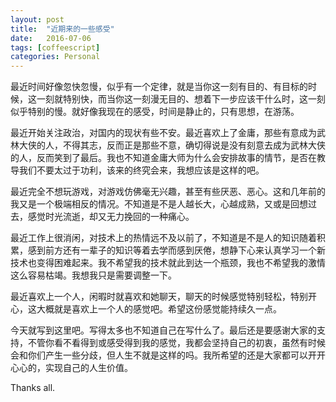 ```yaml
---
layout: post
title:  "近期来的一些感受"
date:   2016-07-06
tags: [coffeescript]
categories: Personal
---
```


最近时间好像忽快忽慢，似乎有一个定律，就是当你这一刻有目的、有目标的时候，这一刻就特别快，而当你这一刻漫无目的、想着下一步应该干什么时，这一刻似乎特别的慢。就好像我现在的感受，时间是静止的，只有思想，在游荡。

最近开始关注政治，对国内的现状有些不安。最近喜欢上了金庸，那些有意成为武林大侠的人，不得其志，反而正是那些不意，确切得说是没有刻意去成为武林大侠的人，反而笑到了最后。我也不知道金庸大师为什么会安排故事的情节，是否在教导我们不要太过于功利，该来的终究会来，我想应该是这样的吧。

最近完全不想玩游戏，对游戏仿佛毫无兴趣，甚至有些厌恶、恶心。这和几年前的我又是一个极端相反的情况。不知道是不是人越长大，心越成熟，又或是回想过去，感觉时光流逝，却又无力挽回的一种痛心。

最近工作上很消闲，对技术上的热情远不及以前了，不知道是不是人的知识随着积累，感到前方还有一辈子的知识等着去学而感到厌倦，想静下心来认真学习一个新技术也变得困难起来。我不希望我的技术就此到达一个瓶颈，我也不希望我的激情这么容易枯竭。我想我只是需要调整一下。

最近喜欢上一个人，闲暇时就喜欢和她聊天，聊天的时候感觉特别轻松，特别开心，这大概就是喜欢上一个人的感觉吧。希望这份感觉能持续久一点。

今天就写到这里吧。写得太多也不知道自己在写什么了。最后还是要感谢大家的支持，不管你看不看得到或感受得到我的感觉，我都会坚持自己的初衷，虽然有时候会和你们产生一些分歧，但人生不就是这样的吗。我所希望的还是大家都可以开开心心的，实现自己的人生价值。

Thanks all.